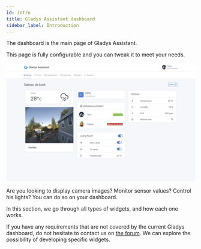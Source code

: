 ```yaml
---
id: intro
title: Gladys Assistant dashboard
sidebar_label: Introduction
---
```


The dashboard is the main page of Gladys Assistant.

This page is fully configurable and you can tweak it to meet your needs.

![Gladys Assistant 4 dashboard](../../static/img/docs/en/dashboard/dashboard-gladys-4.jpg)

Are you looking to display camera images? Monitor sensor values? Control his lights?
You can do so on your dashboard.

In this section, we go through all types of widgets, and how each one works.

If you have any requirements that are not covered by the current Gladys dashboard, do not hesitate to contact us on [the forum](https://community.gladysassistant.com/). We can explore the possibility of developing specific widgets.
